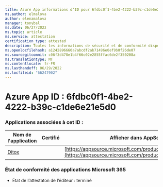 ```yaml
---
title: Azure App informations d’ID pour 6fdbc0f1-4be2-4222-b39c-c1de6e21e5d0
ms.author: elmalova
author: elenamalova
manager: tonybal
ms.date: 06/27/2022
ms.topic: article
ms.service: attestation
certification_type: attested
description: Toutes les informations de sécurité et de conformité disponibles pour 6fdbc0f1-4be2-4222-b39c-c1de6e21e5d0.
ms.openlocfilehash: a1242896660a7abcdf2ab71496e0ef9b0f26de07
ms.sourcegitcommit: c06f3d478e1b4f66c02e2855ffac6de2f350208a
ms.translationtype: MT
ms.contentlocale: fr-FR
ms.lasthandoff: 06/29/2022
ms.locfileid: "66247902"
---
```

# <a name="azure-app-id-6fdbc0f1-4be2-4222-b39c-c1de6e21e5d0"></a>Azure App ID : 6fdbc0f1-4be2-4222-b39c-c1de6e21e5d0


### <a name="apps-associated-with-this-id"></a>Applications associées à cet ID :
| **Nom de l'application** | **Certifié** | **Afficher dans AppSource** |
|--------------|---------------|-----------------------|
| [Ditox](../forward/WA200004193.md) |  | [https://appsource.microsoft.com/product/office/WA200004193](https://appsource.microsoft.com/product/office/WA200004193) |

### <a name="microsoft-365-app-compliance-status"></a>État de conformité des applications Microsoft 365
- État de l’attestaton de l’éditeur : terminé
